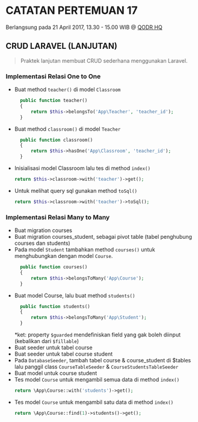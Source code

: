 # CATATAN PERTEMUAN 17
Berlangsung pada 21 April 2017, 13.30 - 15.00 WIB @ [QODR HQ](https://goo.gl/maps/xMVQtcLw5ry)

## CRUD LARAVEL (LANJUTAN)
> Praktek lanjutan membuat CRUD sederhana menggunakan Laravel.

### Implementasi Relasi One to One
- Buat method `teacher()` di model `Classroom`
  ```php
    public function teacher()
    {
        return $this->belongsTo('App\Teacher', 'teacher_id');
    }
  ```
- Buat method `classroom()` di model `Teacher`
  ```php
    public function classroom()
    {
        return $this->hasOne('App\Classroom', 'teacher_id');
    }
  ```
- Inisialisasi model Classroom lalu tes di method `index()`
  ```php
  return $this->classroom->with('teacher')->get();
  ```
- Untuk melihat query sql gunakan method `toSql()` 
  ```php
  return $this->classroom->with('teacher')->toSql();
  ```
### Implementasi Relasi Many to Many
- Buat migration courses
- Buat migration courses_student, sebagai pivot table (tabel penghubung courses dan students)
- Pada model `Student` tambahkan method `courses()` untuk menghubungkan dengan model `Course`.
  ```php
    public function courses()
    {
        return $this->belongsToMany('App\Course');
    }
  ```
- Buat model Course, lalu buat method `students()`
  ```php
    public function students()
    {
        return $this->belongsToMany('App\Student');
    }
  ```
  *ket: property `$guarded` mendefiniskan field yang gak boleh diinput (kebalikan dari `$fillable`)
- Buat seeder untuk tabel course
- Buat seeder untuk tabel course student
- Pada `DatabaseSeeder`, tambah tabel course & course_student di $tables lalu panggil class `CourseTableSeeder` & `CourseStudentsTableSeeder`
- Buat model untuk course student
- Tes model `Course` untuk mengambil semua data di method `index()`
  ```php
  return \App\Course::with('students')->get();
  ```
- Tes model `Course` untuk mengambil satu data di method `index()`
  ```php
  return \App\Course::find(1)->students()->get();
  ```